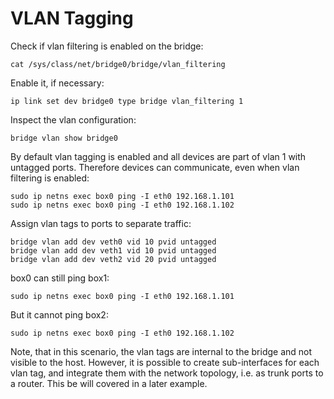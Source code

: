 # VLAN Tagging

Check if vlan filtering is enabled on the bridge:

    cat /sys/class/net/bridge0/bridge/vlan_filtering

Enable it, if necessary:

    ip link set dev bridge0 type bridge vlan_filtering 1

Inspect the vlan configuration:

    bridge vlan show bridge0

By default vlan tagging is enabled and all devices are part of vlan 1
with untagged ports. Therefore devices can communicate, even when vlan
filtering is enabled:

    sudo ip netns exec box0 ping -I eth0 192.168.1.101
    sudo ip netns exec box0 ping -I eth0 192.168.1.102

Assign vlan tags to ports to separate traffic:

    bridge vlan add dev veth0 vid 10 pvid untagged
    bridge vlan add dev veth1 vid 10 pvid untagged
    bridge vlan add dev veth2 vid 20 pvid untagged

box0 can still ping box1:

    sudo ip netns exec box0 ping -I eth0 192.168.1.101

But it cannot ping box2:

    sudo ip netns exec box0 ping -I eth0 192.168.1.102

Note, that in this scenario, the vlan tags are internal to the bridge
and not visible to the host. However, it is possible to create
sub-interfaces for each vlan tag, and integrate them with the network
topology, i.e. as trunk ports to a router. This be will covered in a
later example.
